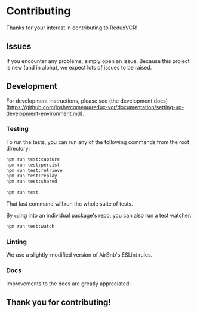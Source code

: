 # Contributing

Thanks for your interest in contributing to ReduxVCR!

## Issues

If you encounter any problems, simply open an issue. Because this project is new (and in alpha), we expect lots of issues to be raised.

## Development

For development instructions, please see (the development docs)[https://github.com/joshwcomeau/redux-vcr/documentation/setting-up-development-environment.md].


### Testing

To run the tests, you can run any of the following commands from the root directory:

```bash
npm run test:capture
npm run test:persist
npm run test:retrieve
npm run test:replay
npm run test:shared

npm run test
```

That last command will run the whole suite of tests.

By `cd`ing into an individual package's repo, you can also run a test watcher:

```bash
npm run test:watch
```



### Linting

We use a slightly-modified version of AirBnb's ESLint rules.


### Docs

Improvements to the docs are greatly appreciated!


## Thank you for contributing!
